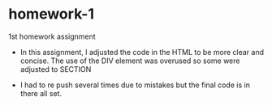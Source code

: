 # homework-1
1st homework assignment

* In this assignment, I adjusted the code in the HTML to be more clear and concise. The use of the DIV element was overused so some were adjusted to SECTION

* I had to re push several times due to mistakes but the final code is in there all set.
